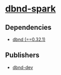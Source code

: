 # [dbnd-spark](https://pypi.org/project/dbnd-spark)

## Dependencies
- [dbnd (==0.32.1)](packages/d/dbnd.md)



## Publishers
- [dbnd-dev](https://pypi.org/user/dbnd-dev)

